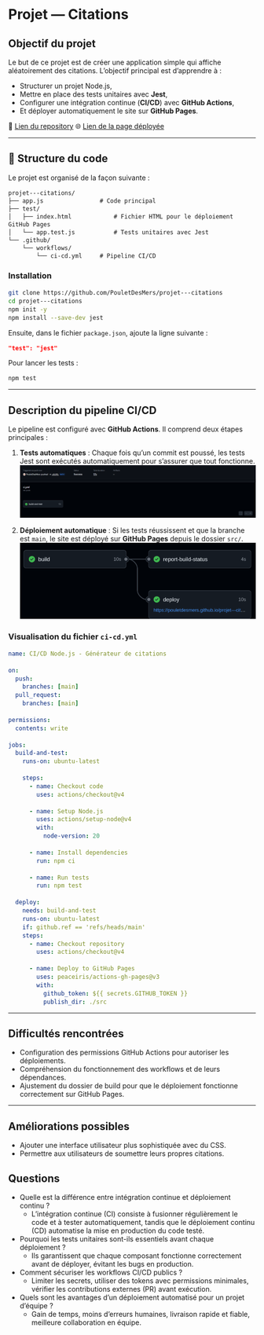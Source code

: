 # Projet — Citations

## Objectif du projet

Le but de ce projet est de créer une application simple qui affiche aléatoirement des citations.
L’objectif principal est d’apprendre à :

* Structurer un projet Node.js,
* Mettre en place des tests unitaires avec **Jest**,
* Configurer une intégration continue (**CI/CD**) avec **GitHub Actions**,
* Et déployer automatiquement le site sur **GitHub Pages**.

🔗 [Lien du repository](https://github.com/PouletDesMers/projet---citations)
🌐 [Lien de la page déployée](https://pouletdesmers.github.io/projet---citations/)

---

## 🧱 Structure du code

Le projet est organisé de la façon suivante :

```
projet---citations/
├── app.js                # Code principal
├── test/
│   ├── index.html            # Fichier HTML pour le déploiement GitHub Pages
│   └── app.test.js           # Tests unitaires avec Jest
└── .github/
    └── workflows/
        └── ci-cd.yml     # Pipeline CI/CD
```

### Installation

```bash
git clone https://github.com/PouletDesMers/projet---citations
cd projet---citations
npm init -y
npm install --save-dev jest
```

Ensuite, dans le fichier `package.json`, ajoute la ligne suivante :

```json
"test": "jest"
```

Pour lancer les tests :

```bash
npm test
```

---

## Description du pipeline CI/CD

Le pipeline est configuré avec **GitHub Actions**.
Il comprend deux étapes principales :

1. **Tests automatiques** :
   Chaque fois qu’un commit est poussé, les tests Jest sont exécutés automatiquement pour s’assurer que tout fonctionne.
   ![image du workflow](images/first-workflow.png)

2. **Déploiement automatique** :
   Si les tests réussissent et que la branche est `main`, le site est déployé sur **GitHub Pages** depuis le dossier `src/`.
  ![image du déploiement](images/workflow-pages.png)


### Visualisation du fichier `ci-cd.yml`

```yml
name: CI/CD Node.js - Générateur de citations

on:
  push:
    branches: [main]
  pull_request:
    branches: [main]

permissions:
  contents: write

jobs:
  build-and-test:
    runs-on: ubuntu-latest
    
    steps:
      - name: Checkout code
        uses: actions/checkout@v4

      - name: Setup Node.js
        uses: actions/setup-node@v4
        with:
          node-version: 20

      - name: Install dependencies
        run: npm ci

      - name: Run tests
        run: npm test

  deploy:
    needs: build-and-test
    runs-on: ubuntu-latest
    if: github.ref == 'refs/heads/main'
    steps:
      - name: Checkout repository
        uses: actions/checkout@v4

      - name: Deploy to GitHub Pages
        uses: peaceiris/actions-gh-pages@v3
        with:
          github_token: ${{ secrets.GITHUB_TOKEN }}
          publish_dir: ./src
```

---

## Difficultés rencontrées

* Configuration des permissions GitHub Actions pour autoriser les déploiements.
* Compréhension du fonctionnement des workflows et de leurs dépendances.
* Ajustement du dossier de build pour que le déploiement fonctionne correctement sur GitHub Pages.

---

## Améliorations possibles
* Ajouter une interface utilisateur plus sophistiquée avec du CSS.
* Permettre aux utilisateurs de soumettre leurs propres citations.

## Questions
- Quelle est la différence entre intégration continue et déploiement continu ?
  - L’intégration continue (CI) consiste à fusionner régulièrement le code et à tester automatiquement, tandis que le déploiement continu (CD) automatise la mise en production du code testé.
- Pourquoi les tests unitaires sont-ils essentiels avant chaque déploiement ?
  - Ils garantissent que chaque composant fonctionne correctement avant de déployer, évitant les bugs en production.
- Comment sécuriser les workflows CI/CD publics ?
  - Limiter les secrets, utiliser des tokens avec permissions minimales, vérifier les contributions externes (PR) avant exécution.
- Quels sont les avantages d’un déploiement automatisé pour un projet d’équipe ?
  - Gain de temps, moins d’erreurs humaines, livraison rapide et fiable, meilleure collaboration en équipe.